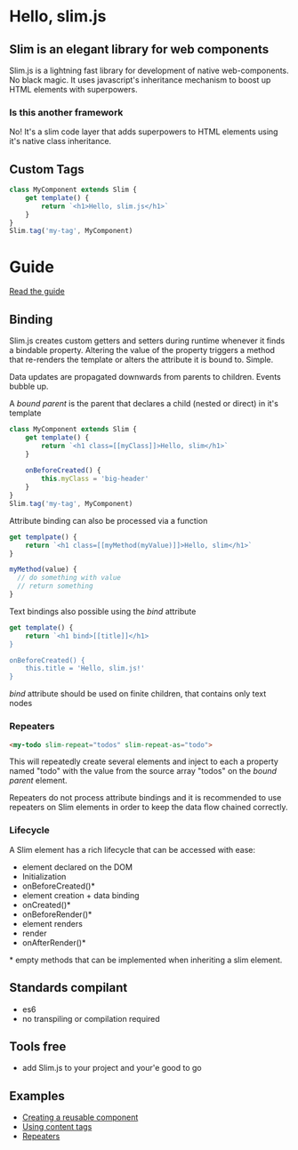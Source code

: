 # Hello, slim.js

## Slim is an elegant library for web components

Slim.js is a lightning fast library for development of native web-components. No black magic.
It uses javascript's inheritance mechanism to boost up HTML elements with superpowers. 

### Is this another framework
No! It's a slim code layer that adds superpowers to HTML elements using it's native class inheritance.

## Custom Tags
```js
class MyComponent extends Slim {
    get template() {
        return `<h1>Hello, slim.js</h1>`
    }
}
Slim.tag('my-tag', MyComponent)
```

# Guide
[Read the guide](/guide.md)

## Binding
Slim.js creates custom getters and setters during runtime whenever it finds a bindable property.
Altering the value of the property triggers a method that re-renders the template or alters the
attribute it is bound to. Simple.

Data updates are propagated downwards from parents to children.
Events bubble up.

A *bound parent* is the parent that declares a child (nested or direct) in it's template

```js
class MyComponent extends Slim {
    get template() {
        return `<h1 class=[[myClass]]>Hello, slim</h1>`
    }
    
    onBeforeCreated() {
        this.myClass = 'big-header'
    }
}
Slim.tag('my-tag', MyComponent)
```

Attribute binding can also be processed via a function

```js
get templpate() {
    return `<h1 class=[[myMethod(myValue)]]>Hello, slim</h1>`
}

myMethod(value) {
  // do something with value
  // return something
}
```

Text bindings also possible using the *bind* attribute

```js
get template() {
    return `<h1 bind>[[title]]</h1>
}

onBeforeCreated() {
    this.title = 'Hello, slim.js!'
}
```

*bind* attribute should be used on finite children, that contains only text nodes

### Repeaters
```html
<my-todo slim-repeat="todos" slim-repeat-as="todo">
```

This will repeatedly create several <my-tag> elements and inject to each a property named "todo" with the value from the
source array "todos" on the *bound parent* element.

Repeaters do not process attribute bindings and it is recommended to use repeaters on Slim elements in order to keep the
data flow chained correctly.

### Lifecycle
A Slim element has a rich lifecycle that can be accessed with ease:
- element declared on the DOM
- Initialization
- onBeforeCreated()*
- element creation + data binding
- onCreated()*
- onBeforeRender()*
- element renders
- render
- onAfterRender()*

\* empty methods that can be implemented when inheriting a slim element.

## Standards compilant
- es6
- no transpiling or compilation required

## Tools free
- add Slim.js to your project and your'e good to go

## Examples
- [Creating a reusable component](./creating_a_reusable_component_example.md)
- [Using content tags](./using_content_tag.md)
- [Repeaters](./using_repeaters.md)